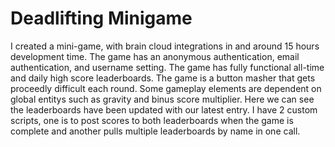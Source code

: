 # Deadlifting Minigame
I created a mini-game, with brain cloud integrations in and around 15 hours development time. 
The game has an anonymous authentication, email authentication, and username setting.
The game has fully functional all-time and daily high score leaderboards.
The game is a button masher that gets proceedly difficult each round.
Some gameplay elements are dependent on global entitys such as gravity and binus score multiplier.
Here we can see the leaderboards have been updated with our latest entry.
I have 2 custom scripts, one is to post scores to both leaderboards when the game is complete and another pulls multiple leaderboards by name in one call.
